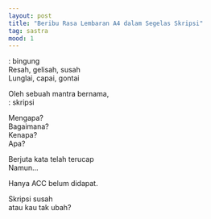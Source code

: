 ```yaml
---
layout: post
title: "Beribu Rasa Lembaran A4 dalam Segelas Skripsi"
tag: sastra
mood: 1
---
```


: bingung<br>
Resah, gelisah, susah<br>
Lunglai, capai, gontai

Oleh sebuah mantra bernama,<br>
: skripsi

Mengapa?<br>
Bagaimana?<br>
Kenapa?<br>
Apa?

Berjuta kata telah terucap<br>
Namun...

Hanya ACC belum didapat.<br>

Skripsi susah<br>
atau kau tak ubah?